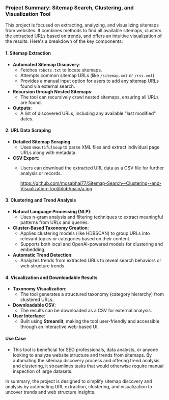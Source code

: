 ### Project Summary: Sitemap Search, Clustering, and Visualization Tool

This project is focused on extracting, analyzing, and visualizing sitemaps from websites. It combines methods to find all available sitemaps, clusters the extracted URLs based on trends, and offers an intuitive visualization of the results. Here's a breakdown of the key components:

#### **1. Sitemap Extraction**
   - **Automated Sitemap Discovery**: 
     - Fetches `robots.txt` to locate sitemaps.
     - Attempts common sitemap URLs (like `/sitemap.xml` or `/rss.xml`).
     - Provides a manual input option for users to add any sitemap URLs found via external search.
   - **Recursion through Nested Sitemaps**: 
     - The tool can recursively crawl nested sitemaps, ensuring all URLs are found.
   - **Outputs**: 
     - A list of discovered URLs, including any available "last modified" dates.

#### **2. URL Data Scraping**
   - **Detailed Sitemap Scraping**: 
     - Uses `BeautifulSoup` to parse XML files and extract individual page URLs along with metadata.
   - **CSV Export**: 
     - Users can download the extracted URL data as a CSV file for further analysis or records.
    
       https://github.com/mosabhai77/Sitemap-Search--Clustering--and-Visualization-Tool/blob/main/a.jpg

#### **3. Clustering and Trend Analysis**
   - **Natural Language Processing (NLP)**: 
     - Uses n-gram analysis and filtering techniques to extract meaningful patterns from URLs and queries.
   - **Cluster-Based Taxonomy Creation**: 
     - Applies clustering models (like HDBSCAN) to group URLs into relevant topics or categories based on their content.
     - Supports both local and OpenAI-powered models for clustering and embedding.
   - **Automatic Trend Detection**: 
     - Analyzes trends from extracted URLs to reveal search behaviors or web structure trends.

#### **4. Visualization and Downloadable Results**
   - **Taxonomy Visualization**: 
     - The tool generates a structured taxonomy (category hierarchy) from clustered URLs.
   - **Downloadable CSV**: 
     - The results can be downloaded as a CSV for external analysis.
   - **User Interface**: 
     - Built using **Streamlit**, making the tool user-friendly and accessible through an interactive web-based UI.

#### **Use Case**
   - This tool is beneficial for SEO professionals, data analysts, or anyone looking to analyze website structure and trends from sitemaps. By automating the sitemap discovery process and offering trend analysis and clustering, it streamlines tasks that would otherwise require manual inspection of large datasets.

In summary, the project is designed to simplify sitemap discovery and analysis by automating URL extraction, clustering, and visualization to uncover trends and web structure insights.
